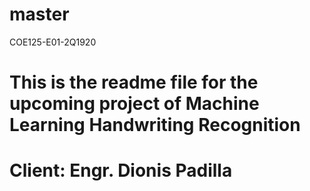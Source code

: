# master
COE125-E01-2Q1920

# This is the readme file for the upcoming project of Machine Learning Handwriting Recognition

# Client: Engr. Dionis Padilla
